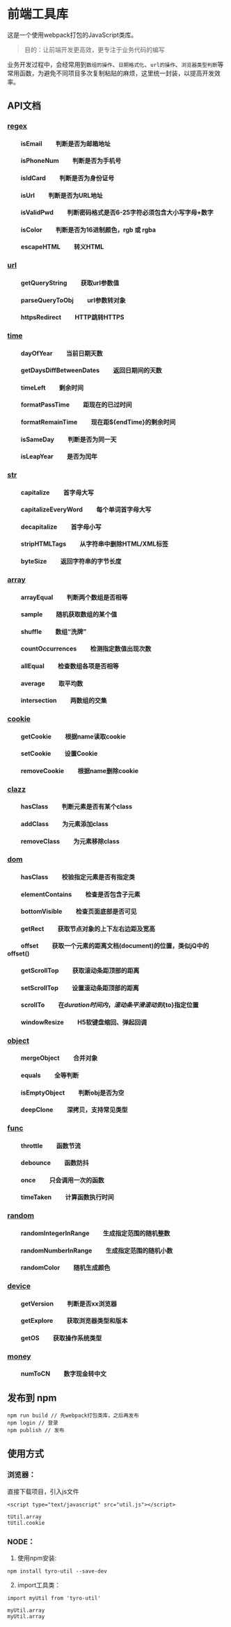 # 前端工具库

这是一个使用webpack打包的JavaScript类库。

> 目的：让前端开发更高效，更专注于业务代码的编写

业务开发过程中，会经常用到`数组的操作`、`日期格式化`、`url的操作`、`浏览器类型判断`等常用函数，为避免不同项目多次复制粘贴的麻烦，这里统一封装，以提高开发效率。

## API文档

### [regex][regex]
#### &emsp;&emsp; isEmail &emsp;&emsp;判断是否为邮箱地址
#### &emsp;&emsp; isPhoneNum &emsp;&emsp;判断是否为手机号
#### &emsp;&emsp; isIdCard &emsp;&emsp;判断是否为身份证号
#### &emsp;&emsp; isUrl &emsp;&emsp;判断是否为URL地址
#### &emsp;&emsp; isValidPwd &emsp;&emsp;判断密码格式是否6-25字符必须包含大小写字母+数字
#### &emsp;&emsp; isColor &emsp;&emsp;判断是否为16进制颜色，rgb 或 rgba
#### &emsp;&emsp; escapeHTML &emsp;&emsp;转义HTML

### [url][url]
#### &emsp;&emsp; getQueryString &emsp;&emsp;获取url参数值
#### &emsp;&emsp; parseQueryToObj &emsp;&emsp;url参数转对象
#### &emsp;&emsp; httpsRedirect &emsp;&emsp;HTTP跳转HTTPS

### [time][time]
#### &emsp;&emsp; dayOfYear &emsp;&emsp;当前日期天数
#### &emsp;&emsp; getDaysDiffBetweenDates &emsp;&emsp;返回日期间的天数
#### &emsp;&emsp; timeLeft &emsp;&emsp;剩余时间
#### &emsp;&emsp; formatPassTime &emsp;&emsp;距现在的已过时间
#### &emsp;&emsp; formatRemainTime &emsp;&emsp;现在距${endTime}的剩余时间
#### &emsp;&emsp; isSameDay &emsp;&emsp;判断是否为同一天
#### &emsp;&emsp; isLeapYear &emsp;&emsp;是否为闰年

### [str][str]
#### &emsp;&emsp; capitalize &emsp;&emsp;首字母大写
#### &emsp;&emsp; capitalizeEveryWord &emsp;&emsp;每个单词首字母大写
#### &emsp;&emsp; decapitalize &emsp;&emsp;首字母小写
#### &emsp;&emsp; stripHTMLTags &emsp;&emsp;从字符串中删除HTML/XML标签
#### &emsp;&emsp; byteSize &emsp;&emsp;返回字符串的字节长度

### [array][array]
#### &emsp;&emsp; arrayEqual &emsp;&emsp;判断两个数组是否相等
#### &emsp;&emsp; sample &emsp;&emsp;随机获取数组的某个值
#### &emsp;&emsp; shuffle &emsp;&emsp;数组“洗牌”
#### &emsp;&emsp; countOccurrences &emsp;&emsp;检测指定数值出现次数
#### &emsp;&emsp; allEqual &emsp;&emsp;检查数组各项是否相等
#### &emsp;&emsp; average &emsp;&emsp;取平均数
#### &emsp;&emsp; intersection &emsp;&emsp;两数组的交集

### [cookie][cookie]
#### &emsp;&emsp; getCookie &emsp;&emsp;根据name读取cookie
#### &emsp;&emsp; setCookie &emsp;&emsp;设置Cookie
#### &emsp;&emsp; removeCookie &emsp;&emsp;根据name删除cookie

### [clazz][clazz]
#### &emsp;&emsp; hasClass &emsp;&emsp;判断元素是否有某个class
#### &emsp;&emsp; addClass &emsp;&emsp;为元素添加class
#### &emsp;&emsp; removeClass &emsp;&emsp;为元素移除class

### [dom][dom]
#### &emsp;&emsp; hasClass &emsp;&emsp;校验指定元素是否有指定类
#### &emsp;&emsp; elementContains &emsp;&emsp;检查是否包含子元素
#### &emsp;&emsp; bottomVisible &emsp;&emsp;检查页面底部是否可见
#### &emsp;&emsp; getRect &emsp;&emsp;获取节点对象的上下左右边距及宽高
#### &emsp;&emsp; offset &emsp;&emsp;获取一个元素的距离文档(document)的位置，类似jQ中的offset()
#### &emsp;&emsp; getScrollTop &emsp;&emsp;获取滚动条距顶部的距离
#### &emsp;&emsp; setScrollTop &emsp;&emsp;设置滚动条距顶部的距离
#### &emsp;&emsp; scrollTo &emsp;&emsp;在${duration}时间内，滚动条平滑滚动到${to}指定位置
#### &emsp;&emsp; windowResize &emsp;&emsp;H5软键盘缩回、弹起回调

### [object][object]
#### &emsp;&emsp; mergeObject &emsp;&emsp;合并对象
#### &emsp;&emsp; equals &emsp;&emsp;全等判断
#### &emsp;&emsp; isEmptyObject &emsp;&emsp;判断obj是否为空
#### &emsp;&emsp; deepClone &emsp;&emsp;深拷贝，支持常见类型

### [func][func]
#### &emsp;&emsp; throttle &emsp;&emsp;函数节流
#### &emsp;&emsp; debounce &emsp;&emsp;函数防抖
#### &emsp;&emsp; once &emsp;&emsp;只会调用一次的函数
#### &emsp;&emsp; timeTaken &emsp;&emsp;计算函数执行时间

### [random][random]
#### &emsp;&emsp; randomIntegerInRange &emsp;&emsp;生成指定范围的随机整数
#### &emsp;&emsp; randomNumberInRange &emsp;&emsp;生成指定范围的随机小数
#### &emsp;&emsp; randomColor &emsp;&emsp;随机生成颜色

### [device][device]
#### &emsp;&emsp; getVersion &emsp;&emsp;判断是否xx浏览器
#### &emsp;&emsp; getExplore &emsp;&emsp;获取浏览器类型和版本
#### &emsp;&emsp; getOS &emsp;&emsp;获取操作系统类型

### [money][money]
#### &emsp;&emsp; numToCN &emsp;&emsp;数字现金转中文

## 发布到 npm

```
npm run build // 先webpack打包类库，之后再发布
npm login // 登录
npm publish // 发布
```

## 使用方式

### 浏览器：

直接下载项目，引入js文件

```
<script type="text/javascript" src="util.js"></script>

tUtil.array
tUtil.cookie
```

### NODE：

1. 使用npm安装:

```
npm install tyro-util --save-dev
```

2. import工具类：

```
import myUtil from 'tyro-util'

myUtil.array
myUtil.array
```

[regex]:https://github.com/tyrocjh/my-util/blob/master/src/regex.js
[url]:https://github.com/tyrocjh/my-util/blob/master/src/url.js
[time]:https://github.com/tyrocjh/my-util/blob/master/src/time.js
[array]:https://github.com/tyrocjh/my-util/blob/master/src/array.js
[str]:https://github.com/tyrocjh/my-util/blob/master/src/str.js
[cookie]:https://github.com/tyrocjh/my-util/blob/master/src/cookie.js
[clazz]:https://github.com/tyrocjh/my-util/blob/master/src/clazz.js
[dom]:https://github.com/tyrocjh/my-util/blob/master/src/dom.js
[object]:https://github.com/tyrocjh/my-util/blob/master/src/object.js
[func]:https://github.com/tyrocjh/my-util/blob/master/src/func.js
[random]:https://github.com/tyrocjh/my-util/blob/master/src/random.js
[device]:https://github.com/tyrocjh/my-util/blob/master/src/device.js
[money]:https://github.com/tyrocjh/my-util/blob/master/src/money.js
